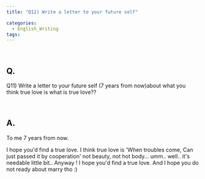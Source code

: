 ```yaml
---
title: "Q12) Write a letter to your future self"

categories:
  - English_Writing
tags:
---
```

<br>

<h2>
Q. 
</h2>

Q11) Write a letter to your future self (7 years from now)about what you think true love is what is true love??

<br>

<h2>
A. 
</h2>

To me 7 years from now.

I hope you'd find a true love. I think true love is 'When troubles come, Can just passed it by cooperation' not beauty, not hot body... umm.. well.. it's needable little bit.. Anyway ! I hope you'd find a true love. And I hope you do not ready about marry tho :)